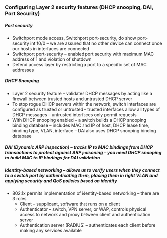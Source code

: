 ###  Configuring Layer 2 security features (DHCP snooping, DAI, Port Security)

##### Port security 
-	Switchport mode access, Switchport port-security, do show port-security int f0/0 – we are assured that no other device can connect once our hosts in interfaces are connected 
- Switchport port-security – enabled port security with maximum MAC address of 1 and violation of shutdown 
- Defend access layer by restricting a port to a specific set of MAC addresses 

##### DHCP Snooping 
-	Layer 2 security feature – validates DHCP messages by acting like a firewall between trusted hosts and untrusted DHCP server 
-	To stop rogue DHCP servers within the network, switch interfaces are configured as trusted or untrusted – trusted interfaces allow all types of DHCP messages – untrusted interfaces only permit requests 
-	With DHCP snooping enabled – a switch builds a DHCP snooping binding database – includes MAC and IP of host, DHCP lease time, binding type, VLAN, interface – DAI also uses DHCP snooping binding database 

##### DAI (Dynamic ARP inspection) – tracks IP to MAC bindings from DHCP transactions to protect against ARP poisoning – you need DHCP snooping to build MAC to IP bindings for DAI validation 

##### Identity-based networking – allows us to verify users when they connect to a switch port by authenticating them, placing them in right VLAN and applying security and QoS policies based on identity
- 802.1x permits implementation of identity-based networking – there are 3 roles
    - Client – supplicant, software that runs on a client 
    - Authenticator – switch, VPN server, or WAP, controls physical access to network and proxy between client and authentication server
    - Authentication server (RADIUS) – authenticates each client before making any services available 
